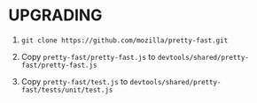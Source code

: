 # UPGRADING

1. `git clone https://github.com/mozilla/pretty-fast.git`

2. Copy `pretty-fast/pretty-fast.js` to `devtools/shared/pretty-fast/pretty-fast.js`

3. Copy `pretty-fast/test.js` to `devtools/shared/pretty-fast/tests/unit/test.js`
